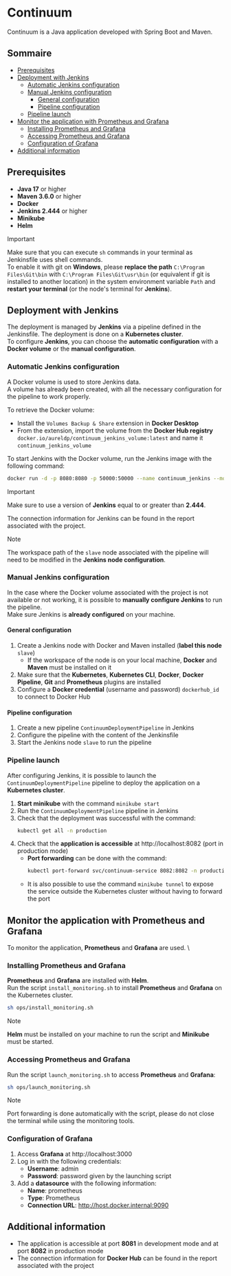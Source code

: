 # Continuum

Continuum is a Java application developed with Spring Boot and Maven.

## Sommaire

- [Prerequisites](#prerequisites)
- [Deployment with Jenkins](#deployment-with-jenkins)
  - [Automatic Jenkins configuration](#automatic-jenkins-configuration)
  - [Manual Jenkins configuration](#manual-jenkins-configuration)
    - [General configuration](#general-configuration)
    - [Pipeline configuration](#pipeline-configuration)
  - [Pipeline launch](#pipeline-launch)
- [Monitor the application with Prometheus and Grafana](#monitor-the-application-with-prometheus-and-grafana)
  - [Installing Prometheus and Grafana](#installing-prometheus-and-grafana)
  - [Accessing Prometheus and Grafana](#accessing-prometheus-and-grafana)
  - [Configuration of Grafana](#configuration-of-grafana)
- [Additional information](#additional-information)

## Prerequisites

- **Java 17** or higher
- **Maven 3.6.0** or higher
- **Docker**
- **Jenkins 2.444** or higher
- **Minikube**
- **Helm**

> [!IMPORTANT]
> Make sure that you can execute `sh` commands in your terminal as Jenkinsfile uses shell commands. \
> To enable it with git on **Windows**, please **replace the path** `C:\Program Files\Git\bin` with `C:\Program Files\Git\usr\bin` (or equivalent if git is installed to another location)
> in the system environment variable `Path` and **restart your terminal** (or the node's terminal for **Jenkins**).

## Deployment with Jenkins

The deployment is managed by **Jenkins** via a pipeline defined in the Jenkinsfile. The deployment is done on a **Kubernetes cluster**. \
To configure **Jenkins**, you can choose the **automatic configuration** with a **Docker volume** or the **manual configuration**.

### Automatic Jenkins configuration

A Docker volume is used to store Jenkins data. \
A volume has already been created, with all the necessary configuration for the pipeline to work properly.

To retrieve the Docker volume:
- Install the `Volumes Backup & Share` extension in **Docker Desktop**
- From the extension, import the volume from the **Docker Hub registry** `docker.io/aureldp/continuum_jenkins_volume:latest` and name it `continuum_jenkins_volume`

To start Jenkins with the Docker volume, run the Jenkins image with the following command:
```bash
docker run -d -p 8080:8080 -p 50000:50000 --name continuum_jenkins --mount source=continuum_jenkins_volume,target=/var/jenkins_home docker.io/jenkins/jenkins:2.444
```
> [!IMPORTANT]
> Make sure to use a version of **Jenkins** equal to or greater than **2.444**.

The connection information for Jenkins can be found in the report associated with the project.

> [!NOTE]
> The workspace path of the `slave` node associated with the pipeline will need to be modified in the **Jenkins node configuration**.

### Manual Jenkins configuration

In the case where the Docker volume associated with the project is not available or not working, it is possible to **manually configure Jenkins** to run the pipeline. \
Make sure Jenkins is **already configured** on your machine.

#### General configuration

1. Create a Jenkins node with Docker and Maven installed (**label this node** `slave`)
    - If the workspace of the node is on your local machine, **Docker** and **Maven** must be installed on it
2. Make sure that the **Kubernetes**, **Kubernetes CLI**, **Docker**, **Docker Pipeline**, **Git** and **Prometheus** plugins are installed
3. Configure a **Docker credential** (username and password) `dockerhub_id` to connect to Docker Hub

#### Pipeline configuration

1. Create a new pipeline `ContinuumDeploymentPipeline` in Jenkins
2. Configure the pipeline with the content of the Jenkinsfile
3. Start the Jenkins node `slave` to run the pipeline

### Pipeline launch

After configuring Jenkins, it is possible to launch the `ContinuumDeploymentPipeline` pipeline to deploy the application on a **Kubernetes cluster**.

1. **Start minikube** with the command `minikube start`
2. Run the `ContinuumDeploymentPipeline` pipeline in Jenkins
3. Check that the deployment was successful with the command:
    ```bash
    kubectl get all -n production
    ```
4. Check that the **application is accessible** at http://localhost:8082 (port in production mode)
   - **Port forwarding** can be done with the command:
        ```bash
        kubectl port-forward svc/continuum-service 8082:8082 -n production
        ```
   - It is also possible to use the command `minikube tunnel` to expose the service outside the Kubernetes cluster without having to forward the port

## Monitor the application with Prometheus and Grafana

To monitor the application, **Prometheus** and **Grafana** are used. \

### Installing Prometheus and Grafana

**Prometheus** and **Grafana** are installed with **Helm**. \
Run the script `install_monitoring.sh` to install **Prometheus** and **Grafana** on the Kubernetes cluster.
```bash
sh ops/install_monitoring.sh
```

> [!NOTE]
> **Helm** must be installed on your machine to run the script and **Minikube** must be started.

### Accessing Prometheus and Grafana

Run the script `launch_monitoring.sh` to access **Prometheus** and **Grafana**:
```bash
sh ops/launch_monitoring.sh
```

> [!NOTE]
> Port forwarding is done automatically with the script, please do not close the terminal while using the monitoring tools.

### Configuration of Grafana

1. Access **Grafana** at http://localhost:3000
2. Log in with the following credentials:
    - **Username**: admin
    - **Password**: password given by the launching script
3. Add a **datasource** with the following information:
   - **Name**: prometheus
   - **Type**: Prometheus
   - **Connection URL**: http://host.docker.internal:9090

## Additional information

- The application is accessible at port **8081** in development mode and at port **8082** in production mode
- The connection information for **Docker Hub** can be found in the report associated with the project
